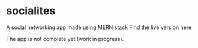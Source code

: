 # socialites
A social networking app made using MERN stack
Find the live version [here](https://socialites-karthikey.herokuapp.com/)

The app is not complete yet (work in progress).
